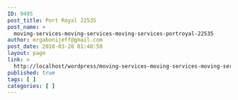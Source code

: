 ```yaml
---
ID: 9495
post_title: Port Royal 22535
post_name: >
  moving-services-moving-services-moving-services-portroyal-22535
author: mrgabonijeff@gmail.com
post_date: 2018-03-28 01:48:58
layout: page
link: >
  http://localhost/wordpress/moving-services-moving-services-moving-services-portroyal-22535/
published: true
tags: [ ]
categories: [ ]
---
```

